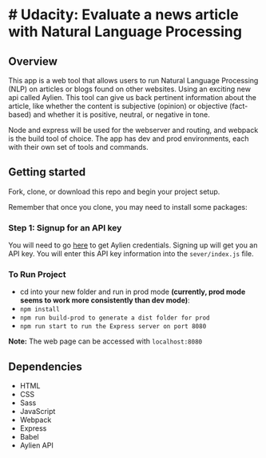 # # Udacity: Evaluate a news article with Natural Language Processing

## Overview

This app is a web tool that allows users to run Natural Language Processing (NLP) on articles or blogs found on other websites. Using an exciting new api called Aylien. This tool can give us back pertinent information about the article, like whether the content is subjective (opinion) or objective (fact-based) and whether it is positive, neutral, or negative in tone.

Node and express will be used for the webserver and routing, and webpack is the build tool of choice. The app has dev and prod environments, each with their own set of tools and commands.

## Getting started

Fork, clone, or download this repo and begin your project setup.

Remember that once you clone, you may need to install some packages:

### Step 1: Signup for an API key

You will need to go [here](https://developer.aylien.com/signup) to get Aylien credentials. Signing up will get you an API key. You will enter this API key information into the `sever/index.js` file.

### To Run Project

- cd into your new folder and run in prod mode **(currently, prod mode seems to work more consistently than dev mode)**:
- `npm install`
- `npm run build-prod to generate a dist folder for prod`
- `npm run start to run the Express server on port 8080`

**Note:** The web page can be accessed with `localhost:8080`

## Dependencies

* HTML
* CSS
* Sass
* JavaScript
* Webpack
* Express
* Babel
* Aylien API
